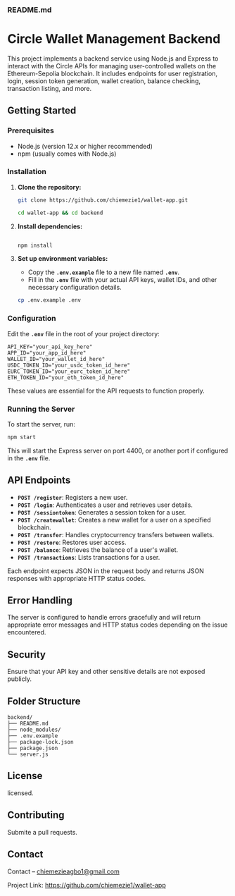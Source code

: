 ### **README.md**


# Circle Wallet Management Backend

This project implements a backend service using Node.js and Express to interact with the Circle APIs for managing user-controlled wallets on the Ethereum-Sepolia blockchain. It includes endpoints for user registration, login, session token generation, wallet creation, balance checking, transaction listing, and more.

## Getting Started

### Prerequisites

- Node.js (version 12.x or higher recommended)
- npm (usually comes with Node.js)

### Installation

1. **Clone the repository:**
   ```bash
   git clone https://github.com/chiemezie1/wallet-app.git

   cd wallet-app && cd backend
   
   ```

1. **Install dependencies:**
    
    ```bash

    npm install
    
    ```
    
2. **Set up environment variables:**
    - Copy the **`.env.example`** file to a new file named **`.env`**.
    - Fill in the **`.env`** file with your actual API keys, wallet IDs, and other necessary configuration details.
    
    ```bash
    cp .env.example .env 
    ```
    

### **Configuration**

Edit the **`.env`** file in the root of your project directory:

```
API_KEY="your_api_key_here"
APP_ID="your_app_id_here"
WALLET_ID="your_wallet_id_here"
USDC_TOKEN_ID="your_usdc_token_id_here"
EURC_TOKEN_ID="your_eurc_token_id_here"
ETH_TOKEN_ID="your_eth_token_id_here"

```

These values are essential for the API requests to function properly.

### **Running the Server**

To start the server, run:

```bash
npm start
```

This will start the Express server on port 4400, or another port if configured in the **`.env`** file.

## **API Endpoints**

- **`POST /register`**: Registers a new user.
- **`POST /login`**: Authenticates a user and retrieves user details.
- **`POST /sessiontoken`**: Generates a session token for a user.
- **`POST /createwallet`**: Creates a new wallet for a user on a specified blockchain.
- **`POST /transfer`**: Handles cryptocurrency transfers between wallets.
- **`POST /restore`**: Restores user access.
- **`POST /balance`**: Retrieves the balance of a user's wallet.
- **`POST /transactions`**: Lists transactions for a user.

Each endpoint expects JSON in the request body and returns JSON responses with appropriate HTTP status codes.

## **Error Handling**

The server is configured to handle errors gracefully and will return appropriate error messages and HTTP status codes depending on the issue encountered.

## **Security**

Ensure that your API key and other sensitive details are not exposed publicly.

## **Folder Structure**

```
backend/
├── README.md
├── node_modules/
├── .env.example
├── package-lock.json
├── package.json
└── server.js
```

## **License**

licensed.

## **Contributing**

Submite a pull requests.
## **Contact**

Contact – chiemezieagbo1@gmail.com

Project Link: https://github.com/chiemezie1/wallet-app
